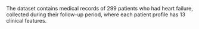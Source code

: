 The dataset contains medical records of 299 patients who had heart failure, collected during their follow-up period, where each patient profile has 13 clinical features.